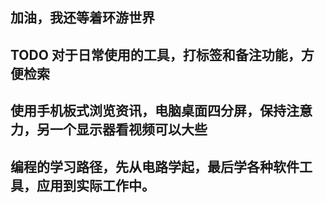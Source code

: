 ## 加油，我还等着环游世界

## TODO 对于日常使用的工具，打标签和备注功能，方便检索

## 使用手机板式浏览资讯，电脑桌面四分屏，保持注意力，另一个显示器看视频可以大些


## 编程的学习路径，先从电路学起，最后学各种软件工具，应用到实际工作中。